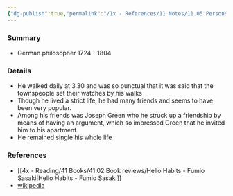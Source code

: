 ```yaml
---
{"dg-publish":true,"permalink":"/1x - References/11 Notes/11.05 Persons/Immanuel Kant/","title":"Immanuel Kant","noteIcon":"","created":"2023-01-22T09:39:27.000+03:00","updated":"2024-02-14T20:18:18.350+03:00"}
---
```



### Summary
- German philosopher 1724 - 1804

### Details
- He walked daily at 3.30 and was so punctual that it was said that the townspeople set their watches by his walks
- Though he lived a strict life, he had many friends and seems to have been very popular. 
- Among his friends was Joseph Green who he struck up a friendship by means of having an argument, which so impressed Green that he invited him to his apartment.
- He remained single his whole life

### References
- [[4x - Reading/41 Books/41.02 Book reviews/Hello Habits - Fumio Sasaki\|Hello Habits - Fumio Sasaki]]
- [wikipedia](https://en.wikipedia.org/wiki/Immanuel_Kant)
